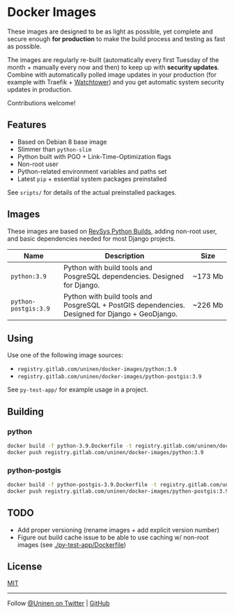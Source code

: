 # Docker Images

These images are designed to be as light as possible, yet complete and secure enough **for production** to make the build process and testing as fast as possible.

The images are regularly re-built (automatically every first Tuesday of the month + manually every now and then) to keep up with **security updates**. Combine with automatically polled image updates in your production (for example with Traefik + [Watchtower](https://containrrr.dev/watchtower/)) and you get automatic system security updates in production.

Contributions welcome!

## Features

- Based on Debian 8 base image
- Slimmer than `python-slim`
- Python built with PGO + Link-Time-Optimization flags
- Non-root user
- Python-related environment variables and paths set
- Latest `pip` + essential system packages preinstalled

See `sripts/` for details of the actual preinstalled packages.

## Images

These images are based on [RevSys Python Builds](https://github.com/revsys/optimized-python-docker), adding non-root user, and basic dependencies needed for most Django projects.

| Name | Description | Size |
| --- | --- | --- |
| `python:3.9` | Python with build tools and PosgreSQL dependencies. Designed for Django. | ~173&nbsp;Mb |
| `python-postgis:3.9` | Python with build tools and PosgreSQL + PostGIS dependencies. Designed for Django + GeoDjango. | ~226&nbsp;Mb |

## Using

Use one of the following image sources:

- `registry.gitlab.com/uninen/docker-images/python:3.9`
- `registry.gitlab.com/uninen/docker-images/python-postgis:3.9`

See `py-test-app/` for example usage in a project.

## Building

### python

```sh
docker build -f python-3.9.Dockerfile -t registry.gitlab.com/uninen/docker-images/python:3.9 .
docker push registry.gitlab.com/uninen/docker-images/python:3.9
```
### python-postgis

```sh
docker build -f python-postgis-3.9.Dockerfile -t registry.gitlab.com/uninen/docker-images/python-postgis:3.9 .
docker push registry.gitlab.com/uninen/docker-images/python-postgis:3.9
```
## TODO

- Add proper versioning (rename images + add explicit version number)
- Figure out build cache issue to be able to use caching w/ non-root images (see [./py-test-app/Dockerfile](./py-test-app/Dockerfile))

## License

[MIT](./LICENCE)

----

Follow [@Uninen on Twitter](https://twitter.com/uninen) | [GitHub](https://github.com/Uninen)